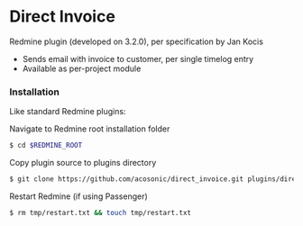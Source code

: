 # Direct Invoice

Redmine plugin (developed on 3.2.0), per specification by Jan Kocis

  - Sends email with invoice to customer, per single timelog entry
  - Available as per-project module


### Installation

Like standard Redmine plugins:

Navigate to Redmine root installation folder
```sh
$ cd $REDMINE_ROOT
```
Copy plugin source to plugins directory
```sh
$ git clone https://github.com/acosonic/direct_invoice.git plugins/direct_invoice
```
Restart Redmine (if using Passenger)
```sh
$ rm tmp/restart.txt && touch tmp/restart.txt
```
